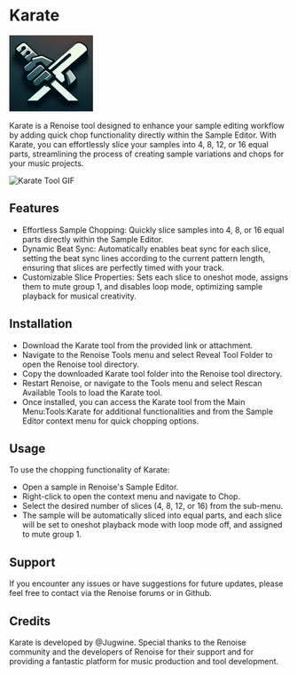 # Karate

![Karate Tool Logo](logo.png)

Karate is a Renoise tool designed to enhance your sample editing workflow by adding quick chop functionality directly within the Sample Editor. With Karate, you can effortlessly slice your samples into 4, 8, 12, or 16 equal parts, streamlining the process of creating sample variations and chops for your music projects.

![Karate Tool GIF](karate.gif)

## Features

* Effortless Sample Chopping: Quickly slice samples into 4, 8, or 16 equal parts directly within the Sample Editor.
* Dynamic Beat Sync: Automatically enables beat sync for each slice, setting the beat sync lines according to the current pattern length, ensuring that slices are perfectly timed with your track.
* Customizable Slice Properties: Sets each slice to oneshot mode, assigns them to mute group 1, and disables loop mode, optimizing sample playback for musical creativity.

## Installation

* Download the Karate tool from the provided link or attachment.
* Navigate to the Renoise Tools menu and select Reveal Tool Folder to open the Renoise tool directory.
* Copy the downloaded Karate tool folder into the Renoise tool directory.
* Restart Renoise, or navigate to the Tools menu and select Rescan Available Tools to load the Karate tool.
* Once installed, you can access the Karate tool from the Main Menu:Tools:Karate for additional functionalities and from the Sample Editor context menu for quick chopping options.

## Usage

To use the chopping functionality of Karate:

* Open a sample in Renoise's Sample Editor.
* Right-click to open the context menu and navigate to Chop.
* Select the desired number of slices (4, 8, 12, or 16) from the sub-menu.
* The sample will be automatically sliced into equal parts, and each slice will be set to oneshot playback mode with loop mode off, and assigned to mute group 1.

## Support

If you encounter any issues or have suggestions for future updates, please feel free to contact via the Renoise forums or in Github.

## Credits

Karate is developed by @Jugwine. Special thanks to the Renoise community and the developers of Renoise for their support and for providing a fantastic platform for music production and tool development.
